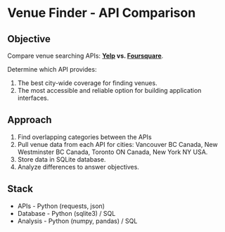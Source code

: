 # Venue Finder - API Comparison

## Objective
Compare venue searching APIs: **[Yelp](https://www.yelp.com/developers/documentation/v3/get_started) vs. [Foursquare](https://developer.foursquare.com/places)**.

Determine which API provides:
1. The best city-wide coverage for finding venues.
2. The most accessible and reliable option for building application interfaces.

## Approach
1. Find overlapping categories between the APIs
2. Pull venue data from each API for cities: Vancouver BC Canada, New Westminster BC Canada, Toronto ON Canada, New York NY USA.
3. Store data in SQLite database.
4. Analyze differences to answer objectives.

## Stack
* APIs - Python (requests, json)
* Database - Python (sqlite3) / SQL
* Analysis - Python (numpy, pandas) / SQL

